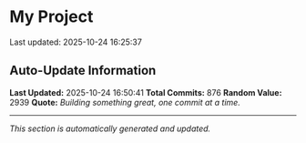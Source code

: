 # My Project


Last updated: 2025-10-24 16:25:37



















































































































































































































































































































































































































































































































































































































































































































































































































































































































































































































































































































































































































































































































## Auto-Update Information

**Last Updated:** 2025-10-24 16:50:41
**Total Commits:** 876
**Random Value:** 2939
**Quote:** _Building something great, one commit at a time._

---
_This section is automatically generated and updated._